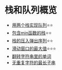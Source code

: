 # 栈和队列概览

- [用两个栈实现队列](./用两个栈实现队列.md)⭐⭐
- [包含min函数的栈](./包含min函数的栈.md)⭐⭐
- [栈的压入弹出序列](./栈的压入弹出序列.md)⭐⭐
- [滑动窗口的最大值](./滑动窗口的最大值.md)⭐⭐⭐
- [翻转字符串里的单词](./翻转字符串里的单词.md)
- [无重复字符的最长子串](./无重复字符的最长子串.md)